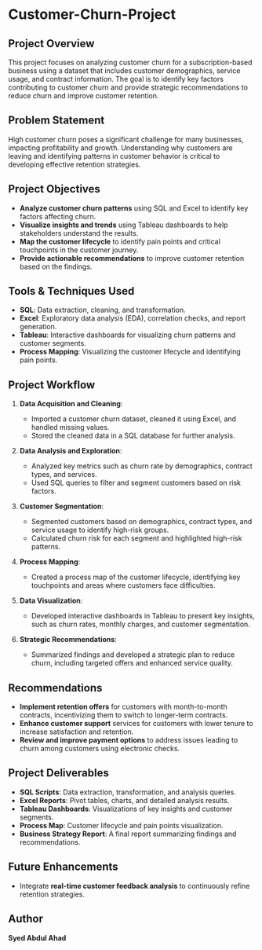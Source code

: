 # Customer-Churn-Project

## Project Overview
This project focuses on analyzing customer churn for a subscription-based business using a dataset that includes customer demographics, service usage, and contract information. The goal is to identify key factors contributing to customer churn and provide strategic recommendations to reduce churn and improve customer retention.

## Problem Statement
High customer churn poses a significant challenge for many businesses, impacting profitability and growth. Understanding why customers are leaving and identifying patterns in customer behavior is critical to developing effective retention strategies.

## Project Objectives
- **Analyze customer churn patterns** using SQL and Excel to identify key factors affecting churn.
- **Visualize insights and trends** using Tableau dashboards to help stakeholders understand the results.
- **Map the customer lifecycle** to identify pain points and critical touchpoints in the customer journey.
- **Provide actionable recommendations** to improve customer retention based on the findings.

## Tools & Techniques Used
- **SQL**: Data extraction, cleaning, and transformation.
- **Excel**: Exploratory data analysis (EDA), correlation checks, and report generation.
- **Tableau**: Interactive dashboards for visualizing churn patterns and customer segments.
- **Process Mapping**: Visualizing the customer lifecycle and identifying pain points.

## Project Workflow

1. **Data Acquisition and Cleaning**:
   - Imported a customer churn dataset, cleaned it using Excel, and handled missing values.
   - Stored the cleaned data in a SQL database for further analysis.

2. **Data Analysis and Exploration**:
   - Analyzed key metrics such as churn rate by demographics, contract types, and services.
   - Used SQL queries to filter and segment customers based on risk factors.

3. **Customer Segmentation**:
   - Segmented customers based on demographics, contract types, and service usage to identify high-risk groups.
   - Calculated churn risk for each segment and highlighted high-risk patterns.

4. **Process Mapping**:
   - Created a process map of the customer lifecycle, identifying key touchpoints and areas where customers face difficulties.

5. **Data Visualization**:
   - Developed interactive dashboards in Tableau to present key insights, such as churn rates, monthly charges, and customer segmentation.

6. **Strategic Recommendations**:
   - Summarized findings and developed a strategic plan to reduce churn, including targeted offers and enhanced service quality.


## Recommendations
- **Implement retention offers** for customers with month-to-month contracts, incentivizing them to switch to longer-term contracts.
- **Enhance customer support** services for customers with lower tenure to increase satisfaction and retention.
- **Review and improve payment options** to address issues leading to churn among customers using electronic checks.

## Project Deliverables
- **SQL Scripts**: Data extraction, transformation, and analysis queries.
- **Excel Reports**: Pivot tables, charts, and detailed analysis results.
- **Tableau Dashboards**: Visualizations of key insights and customer segments.
- **Process Map**: Customer lifecycle and pain points visualization.
- **Business Strategy Report**: A final report summarizing findings and recommendations.

## Future Enhancements
- Integrate **real-time customer feedback analysis** to continuously refine retention strategies.


## Author
**Syed Abdul Ahad**
